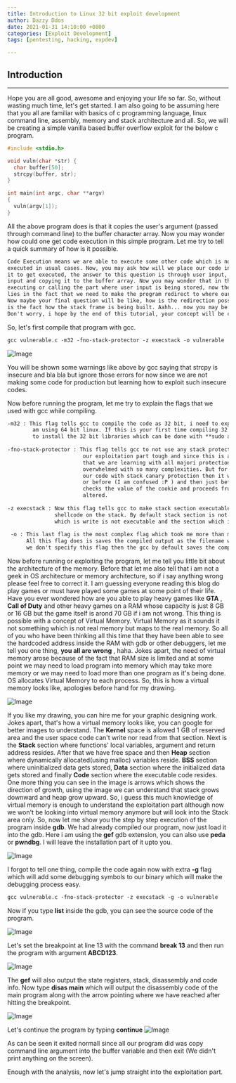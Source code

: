 ```yaml
---
title: Introduction to Linux 32 bit exploit development
author: Dazzy Ddos
date: 2021-01-31 14:10:00 +0800
categories: [Exploit Development]
tags: [pentesting, hacking, expdev]

---
```


## Introduction
------
Hope you are all good, awesome and enjoying your life so far. So, without wasting much time, let's get started. I am also going to be assuming here that you all are familiar with basics of c programming language, linux command line, assembly, memory and stack architecture and all. So, we will be creating a simple vanilla based buffer overflow exploit for the below c program.

```c++
#include <stdio.h>

void vuln(char *str) {
  char buffer[50];
  strcpy(buffer, str);
}

int main(int argc, char **argv) 
{
  vuln(argv[1]);
}
```

All the above program does is that it copies the user's argument (passed through command line) to the buffer character array.
Now you may wonder how could one get code execution in this simple program. Let me try to tell a quick summary of how is it possible.
```markdown
Code Execution means we are able to execute some other code which is not intentionally put to be 
executed in usual cases. Now, you may ask how will we place our code in the program that we want 
it to get executed, the answer to this question is through user input, this program is taking user
input and copying it to the buffer array. Now you may wonder that in this program, it's nowhere 
executing or calling the part where user input is being stored, now the answer to this question 
lies in the fact that we need to make the program redirect to where our input will be placed.
Now maybe your final question will be like, how is the redirection possible to which the answer 
is the fact how the stack frame is being built. Aahh... now you may be like, it's too much, haha.
Don't worry, i hope by the end of this tutorial, your concept will be clear.
```
So, let's first compile that program with gcc.
```markdown
gcc vulnerable.c -m32 -fno-stack-protector -z execstack -o vulnerable
```
![Image](../Images/compiled.png)

You will be shown some warnings like above by gcc saying that strcpy is insecure and bla bla but ignore those errors for now since we are not making some code for production but learning how to exploit such insecure codes.

Now before running the program, let me try to explain the flags that we used with gcc while compiling.
```markdown
-m32 : This flag tells gcc to compile the code as 32 bit, i need to explicitly specify this flag since i 
        am using 64 bit linux. If this is your first time compiling 32 bit c program then you may need
        to install the 32 bit libraries which can be done with **sudo apt-get install gcc-multilib** .
        
-fno-stack-protector : This flag tells gcc to not use any stack protection which is stack canary. It makes
                        our exploitation part tough and since this is a basic tutorial, we need to make sure
                        that we are learning with all majori protections off cause i don't want you to get 
                        overwhelmed with so many complexities. But for now just understand that if we compile
                        our code with stack canary protection then it will place a cookie just after ebp 
                        or before (I am confused :P ) and then just before retreiving the return address, it
                        checks the value of the cookie and proceeds fruther only if the cookie value is not 
                        altered.
                        
-z execstack : Now this flag tells gcc to make stack section executable cause we are going to be placing our 
               shellcode on the stack. By default stack section is not executable, the norm is the section 
               which is write is not executable and the section which is executable is not writeable, uffff.
               
 -o : This last flag is the most complex flag which took me more than months to understand. haha, just kidding.
      All this flag does is saves the compiled output as the filename we specify (in this case vulnerable), if 
      we don't specify this flag then the gcc by default saves the compiled program as a.out.
```

Now before running or exploiting the program, let me tell you little bit about the architecture of the memory. Before that let me also tell that i am not a geek in OS architecture or memory architecture, so if i say anything wrong please feel free to correct it. I am guessing everyone reading this blog do play games or must have played some games at some point of their life. Have you ever wondered how are you able to play heavy games like **GTA** , **Call of Duty** and other heavy games on a RAM whose capacity is just 8 GB or 16 GB but the game itself is arond 70 GB if i am not wrong. This thing is possible with a concept of Virtual Memory. Virtual Memory as it sounds it not something which is not real memory but maps to the real memory. So all of you who have been thinking all this time that they have been able to see the hardcoded address inside the RAM with gdb or other debuggers, let me tell you one thing, **you all are wrong** , haha. Jokes apart, the need of virtual memory arose because of the fact that RAM size is limited and at some point we may need to load program into memory which may take more memory or we may need to load more than one program as it's being done. OS allocates Virtual Memory to each process. So, this is how a virtual memory looks like, apologies before hand for my drawing.

![Image](../Images/virtualmemory.png)

If you like my drawing, you can hire me for your graphic designing work. Jokes apart, that's how a virtual memory looks like, you can google for better images to understand. The **Kernel** space is allowed 1 GB of reserved area and the user space code can't write nor read from that section. Next is the **Stack** section where functions' local variables, argument and return address resides. After that we have free space and then **Heap** section where dynamically allocated(using malloc) variables reside. **BSS** section where uninitialized data gets stored, **Data** section where the initialized data gets stored and finally **Code** section where the executable code resides.
One more thing you can see in the image is arrows which shows the direction of growth, using the image we can understand that stack grows downward and heap grow upward. So, i guess this much knowledge of virtual memory is enough to understand the exploitation part although now we won't be looking into virtual memory anymore but will look into the Stack area only.
So, now let me show you the step by step execution of the program inside **gdb**.
We had already compiled our program, now just load it into the gdb. Here i am using the **gef** gdb extension, you can also use **peda** or **pwndbg**. I will leave the installation part of it upto you.

![Image](../Images/gdb1.png)

I forgot to tell one thing, compile the code again now with extra **-g** flag which will add some debugging symbols to our binary which will make the debugging process easy.
```markdown
gcc vulnerable.c -fno-stack-protector -z execstack -g -o vulnerable
```

Now if you type **list** inside the gdb, you can see the source code of the program.

![Image](../Images/gdb2.png)

Let's set the breakpoint at line 13 with the command **break 13** and then run the program with argument **ABCD123**.

![Image](../Images/gdb3.png)

The **gef** will also output the state registers, stack, disassembly and code info. Now type **disas main** which will output the disassembly code of the main program along with the arrow pointing where we have reached after hitting the breakpoint.

![Image](../Images/gdb4.png)

Let's continue the program by typing **continue** 
![Image](../Images/gdb5.png)

As can be seen it exited normall since all our program did was copy command line argument into the buffer variable and then exit  (We didn't print anything on the screen).

Enough with the analysis, now let's jump straight into the exploitation part. 
